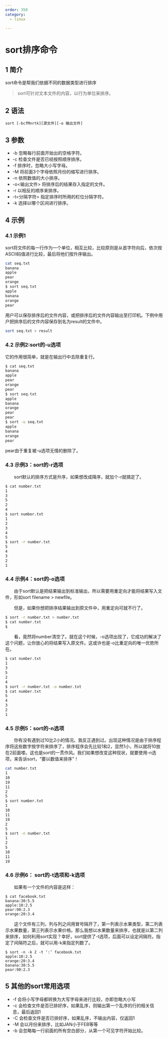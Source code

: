 ```yaml
---
order: 350
category:
  - linux

---
```


# sort排序命令

## 1 简介

sort命令是帮我们依据不同的数据类型进行排序

>sort可针对文本文件的内容，以行为单位来排序。

## 2 语法

```
sort [-bcfMnrtk][源文件][-o 输出文件] 
```

## 3 参数

- -b  忽略每行前面开始出的空格字符。
- -c  检查文件是否已经按照顺序排序。
- -f  排序时，忽略大小写字母。
- -M  将前面3个字母依照月份的缩写进行排序。
- -n  依照数值的大小排序。
- -o<输出文件>  将排序后的结果存入指定的文件。
- -r  以相反的顺序来排序。
- -t<分隔字符>  指定排序时所用的栏位分隔字符。
- -k 选择以哪个区间进行排序。

## 4 示例

### 4.1 示例1

sort将文件的每一行作为一个单位，相互比较，比较原则是从首字符向后，依次按ASCII码值进行比较，最后将他们按升序输出。

```bash
cat seq.txt
banana
apple
pear
orange
$ sort seq.txt
apple
banana
orange
pear
```

用户可以保存排序后的文件内容，或把排序后的文件内容输出至打印机。下例中用户把排序后的文件内容保存到名为result的文件中。

```bash
sort seq.txt > result
```

### 4.2 示例2:sort的-u选项

它的作用很简单，就是在输出行中去除重复行。

```bash
$ cat seq.txt
banana
apple
pear
orange
pear
$ sort seq.txt
apple
banana
orange
pear
pear
$ sort -u seq.txt
apple
banana
orange
pear
```

pear由于重复被-u选项无情的删除了。

### 4.3 示例3：sort的-r选项

　　sort默认的排序方式是升序，如果想改成降序，就加个-r就搞定了。

```bash
$ cat number.txt
1
3
5
2
4
$ sort number.txt
1
2
3
4
5
$ sort -r number.txt
5
4
3
2
1
```

### 4.4 示例4：sort的-o选项

　　由于sort默认是把结果输出到标准输出，所以需要用重定向才能将结果写入文件，形如sort filename > newfile。

　　但是，如果你想把排序结果输出到原文件中，用重定向可就不行了。

```bash
$ sort -r number.txt > number.txt
$ cat number.txt
$
```

　　看，竟然将number清空了。就在这个时候，-o选项出现了，它成功的解决了这个问题，让你放心的将结果写入原文件。这或许也是-o比重定向的唯一优势所在。

```bash
$ cat number.txt
1
3
5
2
4
$ sort -r number.txt -o number.txt
$ cat number.txt
5
4
3
2
1
```

### 4.5 示例5：sort的-n选项

　　你有没有遇到过10比2小的情况。我反正遇到过。出现这种情况是由于排序程序将这些数字按字符来排序了，排序程序会先比较1和2，显然1小，所以就将10放在2前面喽。这也是sort的一贯作风。我们如果想改变这种现状，就要使用-n选项，来告诉sort，“要以数值来排序”！

```bash
cat number.txt
1
10
19
11
2
5
$ sort number.txt
1
10
11
19
2
5
$ sort -n number.txt
1
2
5
10
11
19
```

### 4.6 示例6： sort的-t选项和-k选项

　　如果有一个文件的内容是这样：

```
$ cat facebook.txt
banana:30:5.5
apple:10:2.5
pear:90:2.3
orange:20:3.4
```

　　这个文件有三列，列与列之间用冒号隔开了，第一列表示水果类型，第二列表示水果数量，第三列表示水果价格。那么我想以水果数量来排序，也就是以第二列来排序，如何利用sort实现？幸好，sort提供了-t选项，后面可以设定间隔符。指定了间隔符之后，就可以用-k来指定列数了。

```
$ sort -n -k 2 -t ‘:’ facebook.txt
apple:10:2.5
orange:20:3.4
banana:30:5.5
pear:90:2.3
```

## 5 其他的sort常用选项

- -f 会将小写字母都转换为大写字母来进行比较，亦即忽略大小写
- -c 会检查文件是否已排好序，如果乱序，则输出第一个乱序的行的相关信息，最后返回1
- -C 会检查文件是否已排好序，如果乱序，不输出内容，仅返回1
- -M 会以月份来排序，比如JAN小于FEB等等
- -b 会忽略每一行前面的所有空白部分，从第一个可见字符开始比较。